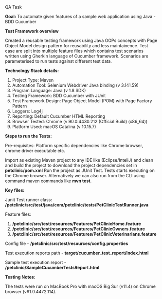 QA Task

**Goal:**
To automate given features of a sample web application using Java - BDD Cucumber 


**Test Framework overview**

Created a reusable testing framework using Java OOPs concepts with Page Object Model design pattern for reusability and less maintainence.
Test case are split into multiple feature files which contains test scenarios written using Gherkin language of Cucumber framework. Scenarios are parameterised to 
run tests against different test data.


**Technology Stack details:**

1. Project Type: Maven
2. Automation Tool: Selenium Webdriver Java binding (v 3.141.59)
3. Program Language: Java (v 1.8 SDK)
4. Testing Framework: BDD Cucumber with JUnit
5. Test Framework Design: Page Object Model (POM) with Page Factory Pattern
6. Loggers: Log4j
7. Reporting: Default Cucumber HTML Reporting
8. Browser Tested: Chrome (v 90.0.4430.212 (Official Build) (x86_64))
9. Platform Used: macOS Catalina (v 10.15.7)


**Steps to run the Tests:**

Pre-requisites: Platform specific dependencies like Chrome browser, chrome driver executable etc. 

Import as existing Maven project to any IDE like (Eclipse/InteliJ) and clean and build the project to download the project dependencies set in **petclinic/pom.xml**
Run the project as JUnit Test. Tests starts executing on the Chrome browser. 
Alternatively we can also run from the CLI using command maven commands like **mvn test**.

**Key files:**

Junit Test runner class: **/petclinic/src/test/java/com/petclinic/tests/PetClinicTestRunner.java**

Feature files:

1. **/petclinic/src/test/resources/Features/PetClinicHome.feature** 
2. **/petclinic/src/test/resources/Features/PetClinicOwners.feature** 
3. **/petclinic/src/test/resources/Features/PetClinicVeterinarians.feature** 

Config file - **/petclinic/src/test/resources/config.properties**

Test execution reports path - **target/cucumber_test_report/index.html**

Sample test execution report - **/petclinic/SampleCucumberTestsReport.html**


**Testing Notes:**

The tests were run on MacBook Pro with macOS Big Sur (v11.4) on Chrome browser (v91.0.4472.114).
